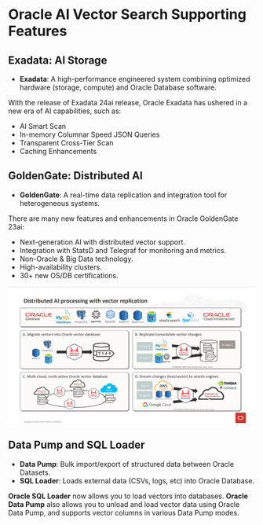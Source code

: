# Oracle AI Vector Search Supporting Features

## Exadata: AI Storage

- **Exadata**: A high-performance engineered system combining optimized hardware (storage, compute) and Oracle Database
  software.

With the release of Exadata 24ai release, Oracle Exadata has ushered in a new era of AI capabilities, such as:

- AI Smart Scan
- In-memory Columnar Speed JSON Queries
- Transparent Cross-Tier Scan
- Caching Enhancements

## GoldenGate: Distributed AI

- **GoldenGate**: A real-time data replication and integration tool for heterogeneous systems.

There are many new features and enhancements in Oracle GoldenGate 23ai:

- Next-generation AI with distributed vector support.
- Integration with StatsD and Telegraf for monitoring and metrics.
- Non-Oracle & Big Data technology.
- High-availability clusters.
- 30+ new OS/DB certifications.

![GoldenGate](../images/golden_gate_vector_replication.png)

## Data Pump and SQL Loader

- **Data Pump**: Bulk import/export of structured data between Oracle Datasets.
- **SQL Loader**: Loads external data (CSVs, logs, etc) into Oracle Database.

**Oracle SQL Loader** now allows you to load vectors into databases.
**Oracle Data Pump** also allows you to unload and load vector data using Oracle Data Pump, and supports vector
columns in various Data Pump modes.